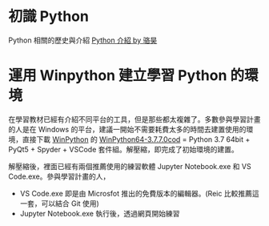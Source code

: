 # 初識 Python

Python 相關的歷史與介紹 [Python 介紹 by 骆昊](https://github.com/jackfrued/Python-100-Days/blob/master/Day01-15/01.%E5%88%9D%E8%AF%86Python.md)

# 運用 Winpython 建立學習 Python 的環境

在學習教材已經有介紹不同平台的工具，但是那些都太複雜了。多數參與學習計畫的人是在 Windows 的平台，建議一開始不需要耗費太多的時間去建置使用的環境，直接下載 [WinPython](https://winpython.github.io/) 的 [WinPython64-3.7.7.0cod](https://github.com/winpython/winpython/releases/download/2.3.20200319/Winpython64-3.7.7.0cod.exe) = Python 3.7 64bit + PyQt5 + Spyder + VSCode 套件組。解壓縮，即完成了初始環境的建置。

解壓縮後，裡面已經有兩個推薦使用的練習軟體 Jupyter Notebook.exe 和 VS Code.exe。參與學習計畫的人，

* VS Code.exe 即是由 Microsfot 推出的免費版本的編輯器。(Reic 比較推薦這一套，可以結合 Git 使用)
* Jupyter Notebook.exe 執行後，透過網頁開始練習